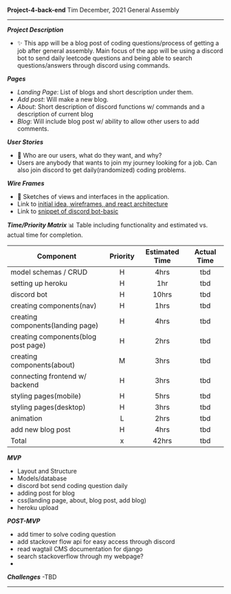 **Project-4-back-end**
Tim
December, 2021
General Assembly

---

***Project Description***
- ✨ This app will be a blog post of coding questions/process of getting a job after general assembly.  Main focus of the app will be using a discord bot to send daily leetcode questions and being able to search questions/answers through discord using commands.

***Pages***
- *Landing Page*: List of blogs and short description under them. 
- *Add post*: Will make a new blog. 
- *About*: Short description of discord functions w/ commands and a description of current blog
- *Blog*: Will include blog post w/ ability to allow other users to add comments.

***User Stories***
- 🤔 Who are our users, what do they want, and why?
- Users are anybody that wants to join my journey looking for a job. Can also join discord to get daily(randomized) coding problems.

***Wire Frames***
- 📝 Sketches of views and interfaces in the application.
- Link to [initial idea, wireframes, and react architecture](https://imgur.com/a/BhcJbqE)
- Link to [snippet of discord bot-basic](https://imgur.com/rDvR1tX)

***Time/Priority Matrix***
📊 Table including functionality and estimated vs. actual time for completion. 

| Component | Priority | Estimated Time | Actual Time |
| --- | :---: | :---: | :---: |
| model schemas / CRUD| H |4hrs | tbd |
| setting up heroku| H | 1hr | tbd |
| discord bot| H | 10hrs | tbd |
| creating components(nav)| H | 1hrs | tbd |
| creating components(landing page)| H | 4hrs | tbd |
| creating components(blog post page)| H | 2hrs | tbd|
| creating components(about)| M | 3hrs | tbd |
| connecting frontend w/ backend| H | 3hrs | tbd | 
| styling pages(mobile)| H| 5hrs | tbd |
| styling pages(desktop)| H| 3hrs  | tbd |
| animation | L | 2hrs | tbd |
| add new blog post | H | 4hrs | tbd |
| Total | x | 42hrs | tbd |

***MVP***
- Layout and Structure
- Models/database
- discord bot send coding question daily
- adding post for blog
- css(landing page, about, blog post, add blog)
- heroku upload

***POST-MVP***
- add timer to solve coding question
- add stackover flow api for easy access through discord
- read wagtail CMS documentation for django 
- search stackoverflow through my webpage?
- 
***Challenges*** 
-TBD

---